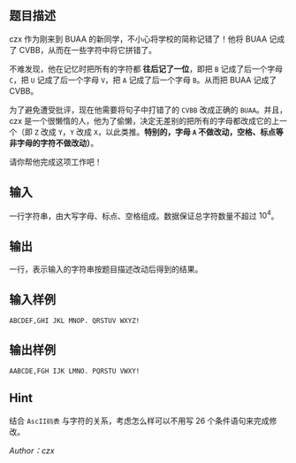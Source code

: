 ## 题目描述

czx 作为刚来到 BUAA 的新同学，不小心将学校的简称记错了！他将 BUAA 记成了 CVBB，从而在一些字符中将它拼错了。

不难发现，他在记忆时把所有的字符都 **往后记了一位**，即把 ``B`` 记成了后一个字母 ``C``，把 ``U`` 记成了后一个字母 ``V``，把 ``A`` 记成了后一个字母 ``B``。从而把 BUAA 记成了 CVBB。

为了避免遭受批评，现在他需要将句子中打错了的 ``CVBB`` 改成正确的 ``BUAA``。并且，czx 是一个很懒惰的人，他为了偷懒，决定无差别的把所有的字母都改成它的上一个（即 ``Z`` 改成 ``Y``，``Y`` 改成 ``X``，以此类推。**特别的，字母 ``A`` 不做改动，空格、标点等非字母的字符不做改动）**。  

请你帮他完成这项工作吧！

## 输入

一行字符串，由大写字母、标点、空格组成。数据保证总字符数量不超过 $10^4$。

## 输出

一行，表示输入的字符串按题目描述改动后得到的结果。

## 输入样例

    ABCDEF,GHI JKL MNOP. QRSTUV WXYZ!

## 输出样例

    AABCDE,FGH IJK LMNO. PQRSTU VWXY!

## Hint

结合 ``AscII码表`` 与字符的关系，考虑怎么样可以不用写 $26$ 个条件语句来完成修改。

 *Author：czx*
